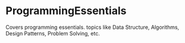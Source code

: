 # ProgrammingEssentials
Covers programming essentials. topics like Data Structure, Algorithms, Design Patterns, Problem Solving, etc.
